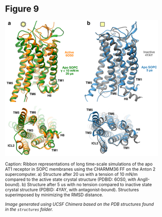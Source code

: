 # Figure 9
<img src="Figure_9.png" width="800"/>

Caption: Ribbon representations of long time-scale simulations of the apo AT1 receptor in SOPC membranes using the CHARMM36 FF on the Anton 2 supercomputer. a) Structure after 20 us with a tension of 10 mN/m compared to the active state crystal structure (PDBID: 6OS0, with AngII-bound). b) Structure after 5 us with no tension compared to inactive state crystal structure (PDBID: 4YAY, with antagonist-bound). Structures superimposed by minimizing the RMSD distance.

*Image generated using UCSF Chimera based on the PDB structures found in the `structures` folder.*